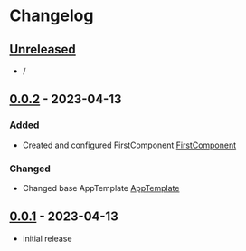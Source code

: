 # Changelog

## [Unreleased]

- /

## [0.0.2] - 2023-04-13

### Added

- Created and configured FirstComponent [FirstComponent](./src/app/first/)

### Changed

- Changed base AppTemplate [AppTemplate](src\app\app.component.html)

## [0.0.1] - 2023-04-13

- initial release

<!-- Links -->

[keep a changelog]: https://keepachangelog.com/en/1.0.0/
[semantic versioning]: https://semver.org/spec/v2.0.0.html

<!-- Versions -->

[unreleased]: https://github.com/m-sobur/Angular36-Sobur/compare/v0.0.2...HEAD
[0.0.2]: https://github.com/m-sobur/Angular36-Sobur/compare/v0.0.1...v0.0.2
[0.0.1]: https://github.com/m-sobur/Angular36-Sobur/releases/tag/v0.0.1
